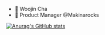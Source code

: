 - 👋 Woojin Cha
- 👀 Product Manager @Makinarocks
<!-- - 📫 How to reach me ... -->

[![Anurag's GitHub stats](https://github-readme-stats.vercel.app/api?username=Xena123kiki)](https://github.com/anuraghazra/github-readme-stats)

<!---
Xena123kiki/Xena123kiki is a ✨ special ✨ repository because its `README.md` (this file) appears on your GitHub profile.
You can click the Preview link to take a look at your changes.
--->
